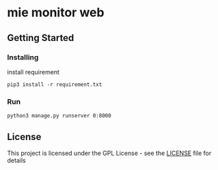 # mie monitor web


## Getting Started


### Installing

install requirement

```
pip3 install -r requirement.txt
```


### Run

```
python3 manage.py runserver 0:8000
```


## License

This project is licensed under the GPL License - see the [LICENSE](LICENSE) file for details

